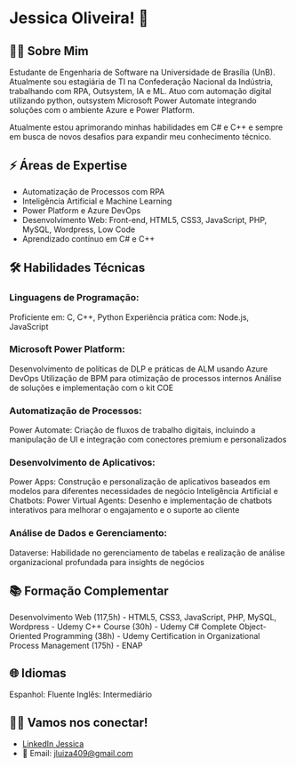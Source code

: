 # Jessica Oliveira! 👋

## 👩‍💻 Sobre Mim
Estudante de Engenharia de Software na Universidade de Brasília (UnB). Atualmente sou estagiária de TI na Confederação Nacional da Indústria, trabalhando com RPA, Outsystem, IA e ML. Atuo com automação digital utilizando python, outsystem Microsoft Power Automate integrando soluções com o ambiente Azure e Power Platform.

Atualmente estou aprimorando minhas habilidades em C# e C++ e sempre em busca de novos desafios para expandir meu conhecimento técnico.

## ⚡ Áreas de Expertise
- Automatização de Processos com RPA
- Inteligência Artificial e Machine Learning
- Power Platform e Azure DevOps
- Desenvolvimento Web: Front-end, HTML5, CSS3, JavaScript, PHP, MySQL, Wordpress, Low Code
- Aprendizado contínuo em C# e C++

## 🛠 Habilidades Técnicas
### Linguagens de Programação:
Proficiente em: C, C++, Python
Experiência prática com: Node.js, JavaScript
### Microsoft Power Platform:
Desenvolvimento de políticas de DLP e práticas de ALM usando Azure DevOps
Utilização de BPM para otimização de processos internos
Análise de soluções e implementação com o kit COE
### Automatização de Processos:
Power Automate: Criação de fluxos de trabalho digitais, incluindo a manipulação de UI e integração com conectores premium e personalizados
### Desenvolvimento de Aplicativos:
Power Apps: Construção e personalização de aplicativos baseados em modelos para diferentes necessidades de negócio
Inteligência Artificial e Chatbots:
Power Virtual Agents: Desenho e implementação de chatbots interativos para melhorar o engajamento e o suporte ao cliente
### Análise de Dados e Gerenciamento:
Dataverse: Habilidade no gerenciamento de tabelas e realização de análise organizacional profundada para insights de negócios

## 📚 Formação Complementar
Desenvolvimento Web (117,5h) - HTML5, CSS3, JavaScript, PHP, MySQL, Wordpress - Udemy
C++ Course (30h) - Udemy
C# Complete Object-Oriented Programming (38h) - Udemy
Certification in Organizational Process Management (175h) - ENAP
## 🌐 Idiomas
Espanhol: Fluente
Inglês: Intermediário

## 💼🔗 Vamos nos conectar!
- [LinkedIn Jessica](https://www.linkedin.com/in/jessica-luiza-b561641ab/)
- 📧 Email: jluiza409@gmail.com



